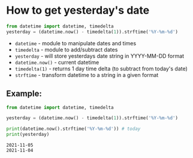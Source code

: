 # How to get yesterday's date

```python
from datetime import datetime, timedelta
yesterday = (datetime.now() - timedelta(1)).strftime('%Y-%m-%d')
```

- `datetime` - module to manipulate dates and times
- `timedelta` - module to add/subtract dates
- `yesterday` - will store yesterdays date string in YYYY-MM-DD format
- `datetime.now()` - current datetime
- `timedelta(1)` - returns 1 day time delta (to subtract from today's date) 
- `strftime` - transform datetime to a string in a given format

## Example: 
```python
from datetime import datetime, timedelta

yesterday = (datetime.now() - timedelta(1)).strftime('%Y-%m-%d')

print(datetime.now().strftime('%Y-%m-%d')) # today
print(yesterday)
```
```
2021-11-05
2021-11-04

```
